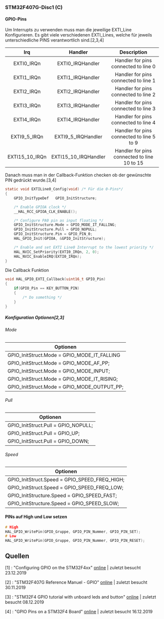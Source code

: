 ### STM32F407G-Disc1 (C)

#### GPIO-Pins

Um Interrupts zu verwenden muss man die jeweilige EXTI_Line Konfigurieren. Es gibt viele verschiedenen EXTI_Lines, welche für jeweils unterschiedliche PINS verantwortlich sind.[2,3,4]

|      Irq       |       Handler        |                 Description                 |
| :------------: | :------------------: | :-----------------------------------------: |
|   EXTI0_IRQn   |   EXTI0_IRQHandler   |    Handler for pins connected to line 0     |
|   EXTI1_IRQn   |   EXTI1_IRQHandler   |    Handler for pins connected to line 1     |
|   EXTI2_IRQn   |   EXTI2_IRQHandler   |    Handler for pins connected to line 2     |
|   EXTI3_IRQn   |   EXTI3_IRQHandler   |    Handler for pins connected to line 3     |
|   EXTI4_IRQn   |   EXTI4_IRQHandler   |    Handler for pins connected to line 4     |
|  EXTI9_5_IRQn  |  EXTI9_5_IRQHandler  |  Handler for pins connected to line 5 to 9  |
| EXTI15_10_IRQn | EXTI15_10_IRQHandler | Handler for pins connected to line 10 to 15 |

Danach muss man in der Callback-Funktion checken ob der gewünschte PIN gedrückt wurde.[3,4] 

```c
static void EXTILine0_Config(void) /* Für die 0-Pins*/
{
    GPIO_InitTypeDef   GPIO_InitStructure;

    /* Enable GPIOA clock */
    __HAL_RCC_GPIOA_CLK_ENABLE();

    /* Configure PA0 pin as input floating */
    GPIO_InitStructure.Mode = GPIO_MODE_IT_FALLING;
    GPIO_InitStructure.Pull = GPIO_NOPULL;
    GPIO_InitStructure.Pin = GPIO_PIN_0;
    HAL_GPIO_Init(GPIOA, &GPIO_InitStructure);

    /* Enable and set EXTI Line0 Interrupt to the lowest priority */
    HAL_NVIC_SetPriority(EXTI0_IRQn, 2, 0);
    HAL_NVIC_EnableIRQ(EXTI0_IRQn);
}
```

Die Callback Funktion

```c
void HAL_GPIO_EXTI_Callback(uint16_t GPIO_Pin)
{
    if(GPIO_Pin == KEY_BUTTON_PIN)
    {
        /* Do something */
    }
}
```

##### Konfiguration Optionen[2,3]

###### Mode

| Optionen                                    |
| ------------------------------------------- |
| GPIO_InitStruct.Mode = GPIO_MODE_IT_FALLING |
| GPIO_InitStruct.Mode = GPIO_MODE_AF_PP;     |
| GPIO_InitStruct.Mode = GPIO_MODE_INPUT;     |
| GPIO_InitStruct.Mode = GPIO_MODE_IT_RISING; |
| GPIO_InitStruct.Mode = GPIO_MODE_OUTPUT_PP; |

###### Pull

| Optionen                            |
| ----------------------------------- |
| GPIO_InitStruct.Pull = GPIO_NOPULL; |
| GPIO_InitStruct.Pull = GPIO_UP;     |
| GPIO_InitStruct.Pull = GPIO_DOWN;   |

###### Speed

| Optionen                                      |
| --------------------------------------------- |
| GPIO_InitStruct.Speed = GPIO_SPEED_FREQ_HIGH; |
| GPIO_InitStruct.Speed = GPIO_SPEED_FREQ_LOW;  |
| GPIO_InitStructure.Speed = GPIO_SPEED_FAST;   |
| GPIO_InitStructure.Speed = GPIO_SPEED_SLOW;   |

#### PINs auf High und Low setzen

```c
# High
HAL_GPIO_WritePin(GPIO_Gruppe, GPIO_PIN_Nummer, GPIO_PIN_SET);
# Low
HAL_GPIO_WritePin(GPIO_Gruppe, GPIO_PIN_Nummer, GPIO_PIN_RESET);
```

## Quellen

[1] : "Configuring GPIO on the STM32F4xx" [online](http://www.eas.uccs.edu/~mwickert/ece5655/lecture_notes/ARM/ece5655_appendixE.pdf) | zuletzt besucht 23.12.2019

[2] : "STM32F407G Reference Manuel - GPIO" [online]( https://www.st.com/content/ccc/resource/technical/document/user_manual/70/fe/4a/3f/e7/e1/4f/7d/DM00039084.pdf/files/DM00039084.pdf/jcr:content/translations/en.DM00039084.pdf) | zuletzt besucht 30.11.2019

[3] : "STM32F4 GPIO tutorial with unboard leds and button" [online](https://stm32f4-discovery.net/2014/04/stm32f429-discovery-gpio-tutorial-with-onboard-leds-and-button/) | zuletzt besucht 08.12.2019

[4] : "GPIO Pins on a STM32F4 Board" [online](https://microcontrollerslab.com/gpio-pins-of-smt32f4-discovery-board/) | zuletzt besucht 16.12.2019

